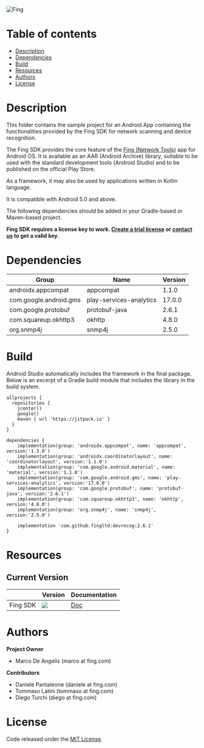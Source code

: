 ![Fing](app/src/main/res/mipmap-xxhdpi/ic_launcher.png)

# Table of contents

- [Description](#Description)
- [Dependencies](#Dependencies)
- [Build](#Build)
- [Resources](#Resources)
- [Authors](#Authors)
- [License](#License)

# Description

This folder contains the sample project for an Android App containing the functionalities
provided by the Fing SDK for network scanning and device recognition.

The Fing SDK provides the core feature of the [Fing (Network Tools)](https://play.google.com/store/apps/details?id=com.overlook.android.fing) app for Android
OS. It is available as an AAR (Android Archive) library, suitable to be used with the standard 
development tools (Android Studio) and to be published on the official Play Store. 

As a framework, it may also be used by applications written in Kotlin language.

It is compatible with Android 5.0 and above. 

The following dependencies should be added in your Gradle-based or Maven-based project.

__Fing SDK requires a license key to work. [Create a trial license](https://app.fing.com/internet/business/devrecog/trial) 
or [contact us](mailto:sales@fing.com) to get a valid key.__

# Dependencies

|       Group            | Name                    | Version
| ---------------------- | ----------------------- | --------
| androidx.appcompat     | appcompat               | 1.1.0
| com.google.android.gms | play-services-analytics | 17.0.0
| com.google.protobuf    | protobuf-java           | 2.6.1
| com.squareup.okhttp3   | okhttp                  | 4.8.0
| org.snmp4j             | snmp4j                  | 2.5.0

# Build

Android Studio automatically includes the framework in the final package. Below is an
excerpt of a Gradle build module that includes the library in the build system.

```
allprojects {
  repositories {
    jcenter()
    google()
    maven { url 'https://jitpack.io' }
  }
}

dependencies {
    implementation(group: 'androidx.appcompat', name: 'appcompat', version:'1.3.0')
    implementation(group: 'androidx.coordinatorlayout', name: 'coordinatorlayout', version:'1.1.0')
    implementation(group: 'com.google.android.material', name: 'material', version:'1.1.0')
    implementation(group: 'com.google.android.gms', name: 'play-services-analytics', version:'17.0.0')
    implementation(group: 'com.google.protobuf', name: 'protobuf-java', version:'2.6.1')
    implementation(group: 'com.squareup.okhttp3', name: 'okhttp', version:'4.8.0')
    implementation(group: 'org.snmp4j', name: 'snmp4j', version:'2.5.0')

    implementation 'com.github.fingltd:devrecog:2.6.1'
}
```

# Resources

## Current Version

|           | Version | Documentation
| --------- | ------- | -------------
| Fing SDK  | [![](https://jitpack.io/v/fingltd/devrecog.svg)](https://jitpack.io/#fingltd/devrecog) | [Doc](https://github.com/fingltd/devrecog/wiki/Fing-Android-SDK)

# Authors

**Project Owner**

- Marco De Angelis (marco at fing.com)

**Contributors**

- Daniele Pantaleone (daniele at fing.com)
- Tommaso Latini (tommaso at fing.com)
- Diego Turchi (diego at fing.com)

# License

Code released under the [MIT License](https://github.com/fingltd/devrecog-sample-app-android/blob/master/LICENSE).
